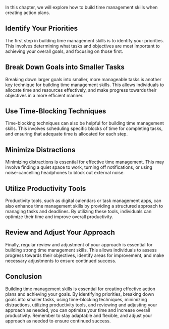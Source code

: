 
In this chapter, we will explore how to build time management skills when creating action plans.

Identify Your Priorities
------------------------

The first step in building time management skills is to identify your priorities. This involves determining what tasks and objectives are most important to achieving your overall goals, and focusing on those first.

Break Down Goals into Smaller Tasks
-----------------------------------

Breaking down larger goals into smaller, more manageable tasks is another key technique for building time management skills. This allows individuals to allocate time and resources effectively, and make progress towards their objectives in a more efficient manner.

Use Time-Blocking Techniques
----------------------------

Time-blocking techniques can also be helpful for building time management skills. This involves scheduling specific blocks of time for completing tasks, and ensuring that adequate time is allocated for each step.

Minimize Distractions
---------------------

Minimizing distractions is essential for effective time management. This may involve finding a quiet space to work, turning off notifications, or using noise-cancelling headphones to block out external noise.

Utilize Productivity Tools
--------------------------

Productivity tools, such as digital calendars or task management apps, can also enhance time management skills by providing a structured approach to managing tasks and deadlines. By utilizing these tools, individuals can optimize their time and improve overall productivity.

Review and Adjust Your Approach
-------------------------------

Finally, regular review and adjustment of your approach is essential for building strong time management skills. This allows individuals to assess progress towards their objectives, identify areas for improvement, and make necessary adjustments to ensure continued success.

Conclusion
----------

Building time management skills is essential for creating effective action plans and achieving your goals. By identifying priorities, breaking down goals into smaller tasks, using time-blocking techniques, minimizing distractions, utilizing productivity tools, and reviewing and adjusting your approach as needed, you can optimize your time and increase overall productivity. Remember to stay adaptable and flexible, and adjust your approach as needed to ensure continued success.
